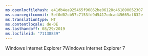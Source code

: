 ```yaml
---
ms.openlocfilehash: e41db4ea925465f96862be06128c461890052307
ms.sourcegitcommit: 5ef0d02cb57c7153fd9d5417cdcad45665af832e
ms.translationtype: HT
ms.contentlocale: de-DE
ms.lasthandoff: 08/29/2019
ms.locfileid: "71138839"
---
```

<span data-ttu-id="3f35b-101">Windows Internet Explorer 7</span><span class="sxs-lookup"><span data-stu-id="3f35b-101">Windows Internet Explorer 7</span></span>